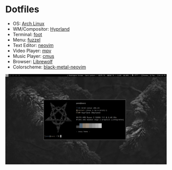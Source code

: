 # Dotfiles

- OS: [Arch Linux](https://archlinux.org)
- WM/Compositor: [Hyprland](https://hyprland.org/)
- Terminal: [foot](https://codeberg.org/dnkl/foot)
- Menu: [fuzzel](https://codeberg.org/dnkl/fuzzel)
- Text Editor: [neovim](https://neovim.io/)
- Video Player: [mpv](https://mpv.io/)
- Music Player: [cmus](https://github.com/cmus/cmus)
- Browser: [Librewolf](https://librewolf.net/)
- Colorscheme: [black-metal-neovim](https://github.com/metalelf0/black-metal-theme-neovim)

![desktop](.assets/desktop.png)
